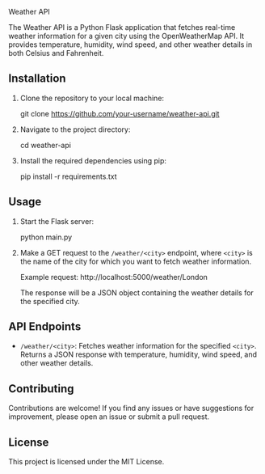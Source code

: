Weather API

The Weather API is a Python Flask application that fetches real-time weather information for a given city using the OpenWeatherMap API. It provides temperature, humidity, wind speed, and other weather details in both Celsius and Fahrenheit.

Installation
------------

1. Clone the repository to your local machine:

   git clone https://github.com/your-username/weather-api.git

2. Navigate to the project directory:

   cd weather-api

3. Install the required dependencies using pip:

   pip install -r requirements.txt

Usage
-----

1. Start the Flask server:

   python main.py

2. Make a GET request to the `/weather/<city>` endpoint, where `<city>` is the name of the city for which you want to fetch weather information.

   Example request: http://localhost:5000/weather/London

   The response will be a JSON object containing the weather details for the specified city.

API Endpoints
--------------

- `/weather/<city>`: Fetches weather information for the specified `<city>`. Returns a JSON response with temperature, humidity, wind speed, and other weather details.

Contributing
------------

Contributions are welcome! If you find any issues or have suggestions for improvement, please open an issue or submit a pull request.

License
-------

This project is licensed under the MIT License.


